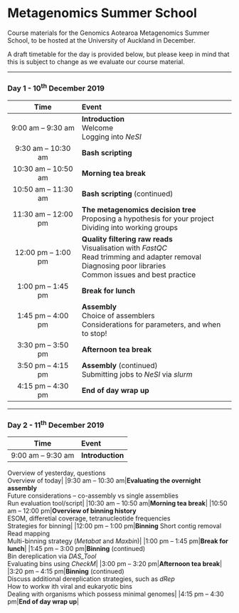 # Metagenomics Summer School

Course materials for the Genomics Aotearoa Metagenomics Summer School, to be hosted at the University of Auckland in December.

A draft timetable for the day is provided below, but please keep in mind that this is subject to change as we evaluate our course material.

----

### Day 1 - 10<sup>th</sup> December 2019

|Time|Event|
|:---:|:---|
|9:00 am – 9:30 am|**Introduction**<br>Welcome<br>Logging into *NeSI*|
|9:30 am – 10:30 am|**Bash scripting**|
|10:30 am – 10:50 am|**Morning tea break**|
|10:50 am – 11:30 am|**Bash scripting** (continued)|
|11:30 am – 12:00 pm|**The metagenomics decision tree**<br>Proposing a hypothesis for your project<br>Dividing into working groups|
|12:00 pm – 1:00 pm|**Quality filtering raw reads**<br>Visualisation with *FastQC*<br>Read trimming and adapter removal<br>Diagnosing poor libraries<br>Common issues and best practice|
|1:00 pm – 1:45 pm|**Break for lunch**|
|1:45 pm – 4:00 pm|**Assembly**<br>Choice of assemblers<br>Considerations for parameters, and when to stop!|
|3:30 pm – 3:50 pm|**Afternoon tea break**|
|3:50 pm – 4:15 pm|**Assembly** (continued)<br>Submitting jobs to *NeSI* via *slurm*|
|4:15 pm – 4:30 pm|**End of day wrap up**|

----

### Day 2 - 11<sup>th</sup> December 2019

|Time|Event|
|:---:|:---|
|9:00 am – 9:30 am|**Introduction**<br>
Overview of yesterday, questions<br>
Overview of today|
|9:30 am – 10:30 am|**Evaluating the overnight assembly**<br>
Future considerations – co-assembly vs single assemblies<br>
Run evaluation tool/script|
|10:30 am – 10:50 am|**Morning tea break**|
|10:50 am – 12:00 pm|**Overview of binning history**<br>
ESOM, differetial coverage, tetranucleotide frequencies<br>
Strategies for binning|
|12:00 pm – 1:00 pm|**Binning** 
Short contig removal<br>
Read mapping<br>
Multi-binning strategy (*Metabat* and *Maxbin*)|
|1:00 pm – 1:45 pm|**Break for lunch**|
|1:45 pm – 3:00 pm|**Binning** (continued)<br>
Bin dereplication via *DAS_Tool*<br>
Evaluating bins using *CheckM*|
|3:00 pm – 3:20 pm|**Afternoon tea break**|
|3:20 pm – 4:15 pm|**Binning** (continued)<br>
Discuss additional dereplication strategies, such as *dRep*<br>
How to workw ith viral and eukaryotic bins<br>
Dealing with organisms which possess minimal genomes|
|4:15 pm – 4:30 pm|**End of day wrap up**|